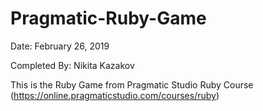 # Pragmatic-Ruby-Game
Date: February 26, 2019

Completed By: Nikita Kazakov

This is the Ruby Game from Pragmatic Studio Ruby Course (https://online.pragmaticstudio.com/courses/ruby)
